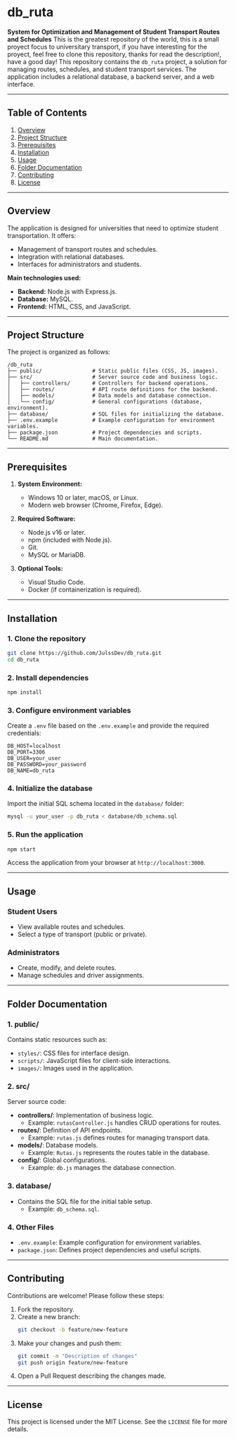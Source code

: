 # db_ruta

**System for Optimization and Management of Student Transport Routes and Schedules**
This is the greatest repository of the world, this is a small proyect focus to universitary transport, if you have interesting for the proyect, feel free to clone this repository, thanks for read the description!, have a good day!
This repository contains the `db_ruta` project, a solution for managing routes, schedules, and student transport services. The application includes a relational database, a backend server, and a web interface.

---

## **Table of Contents**

1. [Overview](#overview)
2. [Project Structure](#project-structure)
3. [Prerequisites](#prerequisites)
4. [Installation](#installation)
5. [Usage](#usage)
6. [Folder Documentation](#folder-documentation)
7. [Contributing](#contributing)
8. [License](#license)

---

## **Overview**

The application is designed for universities that need to optimize student transportation. It offers:

- Management of transport routes and schedules.
- Integration with relational databases.
- Interfaces for administrators and students.

**Main technologies used:**
- **Backend:** Node.js with Express.js.
- **Database:** MySQL.
- **Frontend:** HTML, CSS, and JavaScript.

---

## **Project Structure**

The project is organized as follows:

```
/db_ruta
├── public/                # Static public files (CSS, JS, images).
├── src/                   # Server source code and business logic.
│   ├── controllers/       # Controllers for backend operations.
│   ├── routes/            # API route definitions for the backend.
│   ├── models/            # Data models and database connection.
│   └── config/            # General configurations (database, environment).
├── database/              # SQL files for initializing the database.
├── .env.example           # Example configuration for environment variables.
├── package.json           # Project dependencies and scripts.
└── README.md              # Main documentation.
```

---

## **Prerequisites**

1. **System Environment:**
   - Windows 10 or later, macOS, or Linux.
   - Modern web browser (Chrome, Firefox, Edge).

2. **Required Software:**
   - Node.js v16 or later.
   - npm (included with Node.js).
   - Git.
   - MySQL or MariaDB.

3. **Optional Tools:**
   - Visual Studio Code.
   - Docker (if containerization is required).

---

## **Installation**

### **1. Clone the repository**

```bash
git clone https://github.com/JulssDev/db_ruta.git
cd db_ruta
```

### **2. Install dependencies**

```bash
npm install
```

### **3. Configure environment variables**

Create a `.env` file based on the `.env.example` and provide the required credentials:

```env
DB_HOST=localhost
DB_PORT=3306
DB_USER=your_user
DB_PASSWORD=your_password
DB_NAME=db_ruta
```

### **4. Initialize the database**

Import the initial SQL schema located in the `database/` folder:

```bash
mysql -u your_user -p db_ruta < database/db_schema.sql
```

### **5. Run the application**

```bash
npm start
```
Access the application from your browser at `http://localhost:3000`.

---

## **Usage**

### **Student Users**
- View available routes and schedules.
- Select a type of transport (public or private).

### **Administrators**
- Create, modify, and delete routes.
- Manage schedules and driver assignments.

---

## **Folder Documentation**

### **1. public/**
Contains static resources such as:
- `styles/`: CSS files for interface design.
- `scripts/`: JavaScript files for client-side interactions.
- `images/`: Images used in the application.

### **2. src/**
Server source code:
- **controllers/**: Implementation of business logic.
  - Example: `rutasController.js` handles CRUD operations for routes.
- **routes/**: Definition of API endpoints.
  - Example: `rutas.js` defines routes for managing transport data.
- **models/**: Database models.
  - Example: `Rutas.js` represents the routes table in the database.
- **config/**: Global configurations.
  - Example: `db.js` manages the database connection.

### **3. database/**
- Contains the SQL file for the initial table setup.
  - Example: `db_schema.sql`.

### **4. Other Files**
- `.env.example`: Example configuration for environment variables.
- `package.json`: Defines project dependencies and useful scripts.

---

## **Contributing**

Contributions are welcome! Please follow these steps:

1. Fork the repository.
2. Create a new branch:
   ```bash
   git checkout -b feature/new-feature
   ```
3. Make your changes and push them:
   ```bash
   git commit -m "Description of changes"
   git push origin feature/new-feature
   ```
4. Open a Pull Request describing the changes made.

---

## **License**

This project is licensed under the MIT License. See the `LICENSE` file for more details.
